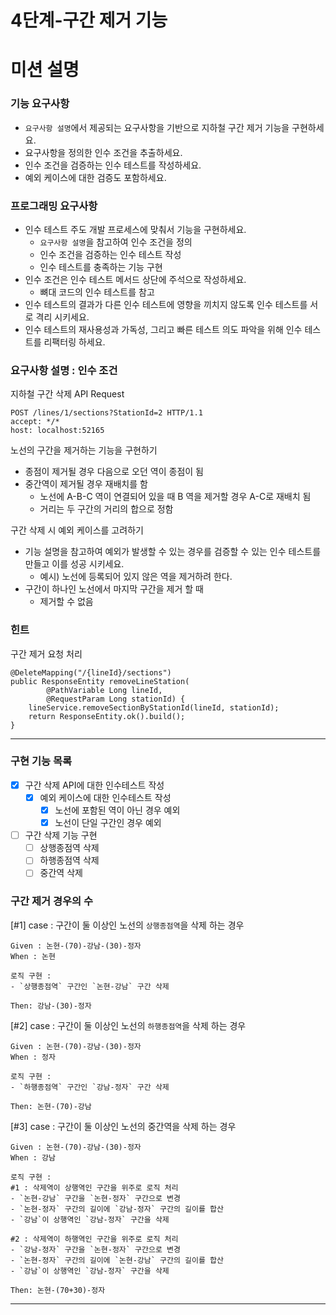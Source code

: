 4단계-구간 제거 기능
===
# 미션 설명
### 기능 요구사항
- `요구사항 설명`에서 제공되는 요구사항을 기반으로 지하철 구간 제거 기능을 구현하세요.
- 요구사항을 정의한 인수 조건을 추출하세요.
- 인수 조건을 검증하는 인수 테스트를 작성하세요.
- 예외 케이스에 대한 검증도 포함하세요.

### 프로그래밍 요구사항
- 인수 테스트 주도 개발 프로세스에 맞춰서 기능을 구현하세요.
  - `요구사항 설명`을 참고하여 인수 조건을 정의
  - 인수 조건을 검증하는 인수 테스트 작성
  - 인수 테스트를 충족하는 기능 구현
- 인수 조건은 인수 테스트 메서드 상단에 주석으로 작성하세요.
  - 뼈대 코드의 인수 테스트를 참고
- 인수 테스트의 결과가 다른 인수 테스트에 영향을 끼치지 않도록 인수 테스트를 서로 격리 시키세요.
- 인수 테스트의 재사용성과 가독성, 그리고 빠른 테스트 의도 파악을 위해 인수 테스트를 리팩터링 하세요.

### 요구사항 설명 : 인수 조건
지하철 구간 삭제 API Request
```
POST /lines/1/sections?StationId=2 HTTP/1.1
accept: */*
host: localhost:52165
```

노선의 구간을 제거하는 기능을 구현하기
- 종점이 제거될 경우 다음으로 오던 역이 종점이 됨
- 중간역이 제거될 경우 재배치를 함
  - 노선에 A-B-C 역이 연결되어 있을 때 B 역을 제거할 경우 A-C로 재배치 됨
  - 거리는 두 구간의 거리의 합으로 정함

구간 삭제 시 예외 케이스를 고려하기
- 기능 설명을 참고하여 예외가 발생할 수 있는 경우를 검증할 수 있는 인수 테스트를 만들고 이를 성공 시키세요.
  - 예시) 노선에 등록되어 있지 않은 역을 제거하려 한다.
- 구간이 하나인 노선에서 마지막 구간을 제거 할 때
  - 제거할 수 없음

### 힌트
구간 제거 요청 처리
```
@DeleteMapping("/{lineId}/sections")
public ResponseEntity removeLineStation(
        @PathVariable Long lineId, 
        @RequestParam Long stationId) {
    lineService.removeSectionByStationId(lineId, stationId);
    return ResponseEntity.ok().build();
}
```
---

### 구현 기능 목록
- [x] 구간 삭제 API에 대한 인수테스트 작성
  - [x] 예외 케이스에 대한 인수테스트 작성
    - [x] 노선에 포함된 역이 아닌 경우 예외
    - [x] 노선이 단일 구간인 경우 예외
- [ ] 구간 삭제 기능 구현
  - [ ] 상행종점역 삭제
  - [ ] 하행종점역 삭제
  - [ ] 중간역 삭제

### 구간 제거 경우의 수
[#1] case : 구간이 둘 이상인 노선의 `상행종점역`을 삭제 하는 경우 
```text
Given : 논현-(70)-강남-(30)-정자
When : 논현

로직 구현 :
- `상행종점역` 구간인 `논현-강남` 구간 삭제 

Then: 강남-(30)-정자
```

[#2] case : 구간이 둘 이상인 노선의 `하행종점역`을 삭제 하는 경우
```text
Given : 논현-(70)-강남-(30)-정자
When : 정자

로직 구현 :
- `하행종점역` 구간인 `강남-정자` 구간 삭제 

Then: 논현-(70)-강남
```

[#3] case : 구간이 둘 이상인 노선의 중간역을 삭제 하는 경우
```text
Given : 논현-(70)-강남-(30)-정자
When : 강남

로직 구현 :
#1 : 삭제역이 상행역인 구간을 위주로 로직 처리
- `논현-강남` 구간을 `논현-정자` 구간으로 변경
- `논현-정자` 구간의 길이에 `강남-정자` 구간의 길이를 합산
- `강남`이 상행역인 `강남-정자` 구간을 삭제

#2 : 삭제역이 하행역인 구간을 위주로 로직 처리
- `강남-정자` 구간을 `논현-정자` 구간으로 변경
- `논현-정자` 구간의 길이에 `논현-강남` 구간의 길이를 합산
- `강남`이 상행역인 `강남-정자` 구간을 삭제

Then: 논현-(70+30)-정자

```
---
